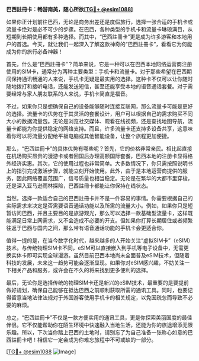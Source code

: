 **巴西註冊卡：畅游南美，随心所欲[[TG💪+ @esim1088](https://t.me/s/esim1088)]**

如果你正计划前往巴西，无论是商务出差还是度假旅行，选择一张合适的手机卡或流量卡绝对是必不可少的步骤。在巴西，各种类型的手机卡和流量卡琳琅满目，从短期到长期使用都有多种选择。而其中，“巴西註冊卡”更是成为许多游客和本地用户的首选。今天，就让我们一起深入了解这款神奇的“巴西註冊卡”，看看它为何能成为你的旅行必备神器！

首先，什么是“巴西註冊卡”？简单来说，它是一种可以在巴西本地网络运营商注册使用的SIM卡，通常分为两种主要类型：手机卡和流量卡。对于那些希望在巴西期间保持通讯畅通的人来说，手机卡无疑是最实用的选择。这种卡不仅可以让你随时随地拨打和接听电话，还能发送短信，甚至还能享受本地的语音通话套餐。对于需要经常与家人朋友联系的人来说，手机卡简直是福音。

不过，如果你只是想确保自己的设备能够随时连接互联网，那么流量卡可能是更好的选择。流量卡的优势在于其灵活的套餐设计，用户可以根据自己的需求购买不同大小的数据流量包。无论是浏览社交媒体、观看在线视频，还是查找地图导航，流量卡都能为你提供稳定的网络支持。而且，许多流量卡还支持多设备共享，这意味着你可以将流量分配给平板电脑或其他智能设备，让整个旅程更加便捷。

那么，“巴西註冊卡”的具体优势有哪些呢？首先，它的价格非常亲民。相比起直接在机场购买昂贵的漫游卡或者回国后办理高额国际套餐，巴西本地的注册卡显得格外经济实惠。其次，它的使用过程也非常简单。大多数情况下，你只需按照说明书上的指引完成激活步骤，就能立刻开始使用。此外，由于是本地运营商提供的服务，因此网络覆盖范围广，信号质量也相当稳定。无论是在繁华的大都市里穿梭，还是深入亚马逊雨林探险，巴西註冊卡都能让你保持在线状态。

当然，选择一款适合自己的巴西註冊卡并不是一件容易的事情。你需要根据自己的实际需求来决定是否需要语音通话功能以及所需的流量大小。例如，如果你只是短暂访问巴西，并且主要目的是旅游观光，那么可以选择一款基础型流量卡，这样既能满足日常上网需求，又不会造成不必要的开支。但如果你打算长期居住或者频繁往返于巴西与国内之间，那么带有语音通话功能的手机卡会更适合你。

值得一提的是，在当今数字化时代，越来越多的人开始关注“虚拟SIM卡”（eSIM）技术。与传统物理SIM卡不同，eSIM可以直接嵌入到手机等电子设备中，无需更换实体卡即可实现全球漫游。虽然目前巴西本地尚未全面普及eSIM技术，但随着科技的发展，未来这一趋势可能会逐渐显现。如果你对eSIM感兴趣，不妨关注一下相关产品和服务，或许会在不久的将来找到更多便利的选择。

最后，无论你是选择传统的物理SIM卡还是新兴的eSIM技术，最重要的是要提前做好规划，确保自己能够在抵达巴西之前顺利获取所需的通讯工具。同时，也要记得留意当地法律法规对于外国游客使用手机卡的相关规定，以免因疏忽而导致不必要的麻烦。

总之，“巴西註冊卡”不仅是一款方便实用的通讯工具，更是你探索美丽国度的最佳伴侣。它不仅能帮助你在陌生环境中快速融入当地生活，还能为你的旅途增添无限乐趣。所以，下次当你踏上巴西的土地时，请别忘了为自己准备一张称心如意的巴西註冊卡吧！相信它一定会成为你难忘旅程中不可或缺的一部分。

[[TG💪+ @esim1088](https://t.me/s/esim1088) ![Image](https://i.postimg.cc/4NQfJmqS/Snipaste-2025-05-13-00-14-12.png)]